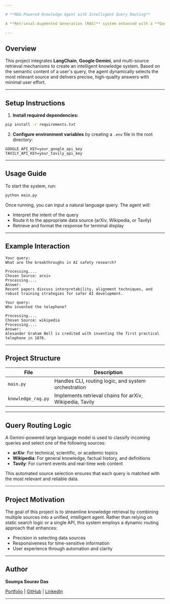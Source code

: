 ```yaml
---

# **RAG-Powered Knowledge Agent with Intelligent Query Routing**

A **Retrieval-Augmented Generation (RAG)** system enhanced with a **Query Agent** that intelligently routes user queries to the most suitable knowledge source—**arXiv**, **Wikipedia**, or **Tavily**—for contextually accurate and up-to-date responses.

---
```


## Overview

This project integrates **LangChain**, **Google Gemini**, and multi-source retrieval mechanisms to create an intelligent knowledge system. Based on the semantic content of a user's query, the agent dynamically selects the most relevant source and delivers precise, high-quality answers with minimal user effort.

---

## Setup Instructions

1. **Install required dependencies:**

```bash
pip install -r requirements.txt
```

2. **Configure environment variables** by creating a `.env` file in the root directory:

```
GOOGLE_API_KEY=your_google_api_key
TAVILY_API_KEY=your_tavily_api_key
```

---

## Usage Guide

To start the system, run:

```bash
python main.py
```

Once running, you can input a natural language query. The agent will:

* Interpret the intent of the query
* Route it to the appropriate data source (arXiv, Wikipedia, or Tavily)
* Retrieve and format the response for terminal display

---

## Example Interaction

```
Your query:
What are the breakthroughs in AI safety research?

Processing....
Chosen Source: arxiv
Processing....
Answer:
Recent papers discuss interpretability, alignment techniques, and robust training strategies for safer AI development.
```

```
Your query:
Who invented the telephone?

Processing....
Chosen Source: wikipedia
Processing....
Answer:
Alexander Graham Bell is credited with inventing the first practical telephone in 1876.
```

---

## Project Structure

| File               | Description                                              |
| ------------------ | -------------------------------------------------------- |
| `main.py`          | Handles CLI, routing logic, and system orchestration     |
| `knowledge_rag.py` | Implements retrieval chains for arXiv, Wikipedia, Tavily |

---

## Query Routing Logic

A Gemini-powered large language model is used to classify incoming queries and select one of the following sources:

* **arXiv**: For technical, scientific, or academic topics
* **Wikipedia**: For general knowledge, factual history, and definitions
* **Tavily**: For current events and real-time web content

This automated source selection ensures that each query is matched with the most relevant and reliable data.

---

## Project Motivation

The goal of this project is to streamline knowledge retrieval by combining multiple sources into a unified, intelligent agent. Rather than relying on static search logic or a single API, this system employs a dynamic routing approach that enhances:

* Precision in selecting data sources
* Responsiveness for time-sensitive information
* User experience through automation and clarity

---

## Author

**Soumya Sourav Das**

[Portfolio](https://soumya-sourav-portfolio.vercel.app/) | [GitHub](https://github.com/Celestial317) | [LinkedIn](https://www.linkedin.com/in/soumyasouravdas/)

---
